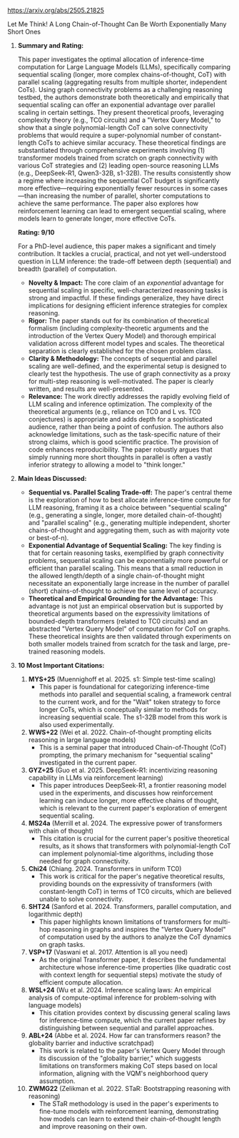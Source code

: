 https://arxiv.org/abs/2505.21825

Let Me Think! A Long Chain-of-Thought Can Be Worth Exponentially Many Short Ones

1.  **Summary and Rating:**

    This paper investigates the optimal allocation of inference-time computation for Large Language Models (LLMs), specifically comparing sequential scaling (longer, more complex chains-of-thought, CoT) with parallel scaling (aggregating results from multiple shorter, independent CoTs). Using graph connectivity problems as a challenging reasoning testbed, the authors demonstrate both theoretically and empirically that sequential scaling can offer an exponential advantage over parallel scaling in certain settings. They present theoretical proofs, leveraging complexity theory (e.g., TC0 circuits) and a "Vertex Query Model," to show that a single polynomial-length CoT can solve connectivity problems that would require a super-polynomial number of constant-length CoTs to achieve similar accuracy. These theoretical findings are substantiated through comprehensive experiments involving (1) transformer models trained from scratch on graph connectivity with various CoT strategies and (2) leading open-source reasoning LLMs (e.g., DeepSeek-R1, Qwen3-32B, s1-32B). The results consistently show a regime where increasing the sequential CoT budget is significantly more effective—requiring exponentially fewer resources in some cases—than increasing the number of parallel, shorter computations to achieve the same performance. The paper also explores how reinforcement learning can lead to emergent sequential scaling, where models learn to generate longer, more effective CoTs.

    **Rating: 9/10**

    For a PhD-level audience, this paper makes a significant and timely contribution. It tackles a crucial, practical, and not yet well-understood question in LLM inference: the trade-off between depth (sequential) and breadth (parallel) of computation.
    *   **Novelty & Impact:** The core claim of an *exponential* advantage for sequential scaling in specific, well-characterized reasoning tasks is strong and impactful. If these findings generalize, they have direct implications for designing efficient inference strategies for complex reasoning.
    *   **Rigor:** The paper stands out for its combination of theoretical formalism (including complexity-theoretic arguments and the introduction of the Vertex Query Model) and thorough empirical validation across different model types and scales. The theoretical separation is clearly established for the chosen problem class.
    *   **Clarity & Methodology:** The concepts of sequential and parallel scaling are well-defined, and the experimental setup is designed to clearly test the hypothesis. The use of graph connectivity as a proxy for multi-step reasoning is well-motivated. The paper is clearly written, and results are well-presented.
    *   **Relevance:** The work directly addresses the rapidly evolving field of LLM scaling and inference optimization.
    The complexity of the theoretical arguments (e.g., reliance on TC0 and L vs. TC0 conjectures) is appropriate and adds depth for a sophisticated audience, rather than being a point of confusion. The authors also acknowledge limitations, such as the task-specific nature of their strong claims, which is good scientific practice. The provision of code enhances reproducibility. The paper robustly argues that simply running more short thoughts in parallel is often a vastly inferior strategy to allowing a model to "think longer."

2.  **Main Ideas Discussed:**

    *   **Sequential vs. Parallel Scaling Trade-off:** The paper's central theme is the exploration of how to best allocate inference-time compute for LLM reasoning, framing it as a choice between "sequential scaling" (e.g., generating a single, longer, more detailed chain-of-thought) and "parallel scaling" (e.g., generating multiple independent, shorter chains-of-thought and aggregating them, such as with majority vote or best-of-n).
    *   **Exponential Advantage of Sequential Scaling:** The key finding is that for certain reasoning tasks, exemplified by graph connectivity problems, sequential scaling can be exponentially more powerful or efficient than parallel scaling. This means that a small reduction in the allowed length/depth of a single chain-of-thought might necessitate an exponentially large increase in the number of parallel (short) chains-of-thought to achieve the same level of accuracy.
    *   **Theoretical and Empirical Grounding for the Advantage:** This advantage is not just an empirical observation but is supported by theoretical arguments based on the expressivity limitations of bounded-depth transformers (related to TC0 circuits) and an abstracted "Vertex Query Model" of computation for CoT on graphs. These theoretical insights are then validated through experiments on both smaller models trained from scratch for the task and large, pre-trained reasoning models.

3.  **10 Most Important Citations:**

    1.  **MYS+25** (Muennighoff et al. 2025. s1: Simple test-time scaling)
        *   This paper is foundational for categorizing inference-time methods into parallel and sequential scaling, a framework central to the current work, and for the "Wait" token strategy to force longer CoTs, which is conceptually similar to methods for increasing sequential scale. The s1-32B model from this work is also used experimentally.
    2.  **WWS+22** (Wei et al. 2022. Chain-of-thought prompting elicits reasoning in large language models)
        *   This is a seminal paper that introduced Chain-of-Thought (CoT) prompting, the primary mechanism for "sequential scaling" investigated in the current paper.
    3.  **GYZ+25** (Guo et al. 2025. DeepSeek-R1: incentivizing reasoning capability in LLMs via reinforcement learning)
        *   This paper introduces DeepSeek-R1, a frontier reasoning model used in the experiments, and discusses how reinforcement learning can induce longer, more effective chains of thought, which is relevant to the current paper's exploration of emergent sequential scaling.
    4.  **MS24a** (Merrill et al. 2024. The expressive power of transformers with chain of thought)
        *   This citation is crucial for the current paper's positive theoretical results, as it shows that transformers with polynomial-length CoT can implement polynomial-time algorithms, including those needed for graph connectivity.
    5.  **Chi24** (Chiang. 2024. Transformers in uniform TC0)
        *   This work is critical for the paper's negative theoretical results, providing bounds on the expressivity of transformers (with constant-length CoT) in terms of TC0 circuits, which are believed unable to solve connectivity.
    6.  **SHT24** (Sanford et al. 2024. Transformers, parallel computation, and logarithmic depth)
        *   This paper highlights known limitations of transformers for multi-hop reasoning in graphs and inspires the "Vertex Query Model" of computation used by the authors to analyze the CoT dynamics on graph tasks.
    7.  **VSP+17** (Vaswani et al. 2017. Attention is all you need)
        *   As the original Transformer paper, it describes the fundamental architecture whose inference-time properties (like quadratic cost with context length for sequential steps) motivate the study of efficient compute allocation.
    8.  **WSL+24** (Wu et al. 2024. Inference scaling laws: An empirical analysis of compute-optimal inference for problem-solving with language models)
        *   This citation provides context by discussing general scaling laws for inference-time compute, which the current paper refines by distinguishing between sequential and parallel approaches.
    9.  **ABL+24** (Abbe et al. 2024. How far can transformers reason? the globality barrier and inductive scratchpad)
        *   This work is related to the paper's Vertex Query Model through its discussion of the "globality barrier," which suggests limitations on transformers making CoT steps based on local information, aligning with the VQM's neighborhood query assumption.
    10. **ZWMG22** (Zelikman et al. 2022. STaR: Bootstrapping reasoning with reasoning)
        *   The STaR methodology is used in the paper's experiments to fine-tune models with reinforcement learning, demonstrating how models can learn to extend their chain-of-thought length and improve reasoning on their own.
